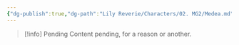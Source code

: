 ```yaml
---
{"dg-publish":true,"dg-path":"Lily Reverie/Characters/02. MG2/Medea.md","permalink":"/lily-reverie/characters/02-mg-2/medea/","created":"2024-01-20T03:12:51.328-03:00","updated":"2024-01-20T04:32:28.804-03:00"}
---
```



>[!info] Pending
>Content pending, for a reason or another.